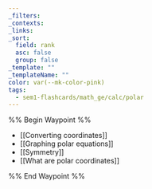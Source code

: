 ```yaml
---
_filters: 
_contexts: 
_links: 
_sort:
  field: rank
  asc: false
  group: false
_template: ""
_templateName: ""
color: var(--mk-color-pink)
tags:
  - sem1-flashcards/math_ge/calc/polar
---
```

%% Begin Waypoint %%
- [[Converting coordinates]]
- [[Graphing polar equations]]
- [[Symmetry]]
- [[What are polar coordinates]]

%% End Waypoint %%
